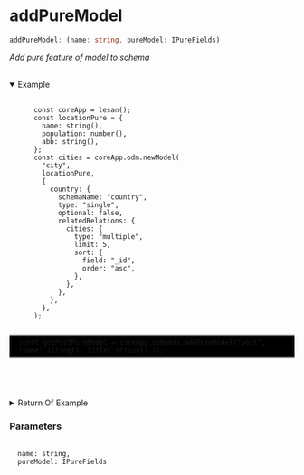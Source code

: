 # addPureModel

```ts
addPureModel: (name: string, pureModel: IPureFields)
```

_Add pure feature of model to schema_

</br>
<details open>
 <summary>
  Example
  </summary>
  <pre>
    <code class="language-ts" style="padding: 0;">
      const coreApp = lesan();
      const locationPure = {
        name: string(),
        population: number(),
        abb: string(),
      };
      const cities = coreApp.odm.newModel(
        "city",
        locationPure,
        {
          country: {
            schemaName: "country",
            type: "single",
            optional: false,
            relatedRelations: {
              cities: {
                type: "multiple",
                limit: 5,
                sort: {
                  field: "_id",
                  order: "asc",
                },
              },
            },
          },
        },
      );
      <p style="border: 2px solid gray; border-right: transparent; border-left: transparent; padding: 5px 1rem; background-color: #000000" >const getPostPureModel = coreApp.schemas.addPureModel("post", {name: string(), title: string(),});</p>
    </code>
  </pre>
</details>

<details>
  <summary>
    Return Of Example
  </summary>
  <pre>
    <code class="language-json" style="padding: 0;">
{
  "pure": {
    "title": {
      "type": "string",
      "schema": null
    }
  },
  "relations": {},
  "mainRelations": {},
  "relatedRelations": {}
}
    </code>
  </pre>
</details>

<h3>Parameters</h3>
<pre>
  <code class="language-ts" style="padding: 0; margin-top: 12px; margin-top: -18px;">
  name: string,
  pureModel: <a href="../../types/schema/IPureFields.md" target="_blank" style="text-decoration: none; cursor:pointer">IPureFields</a>
  </code>
</pre>
